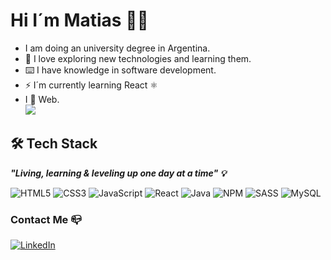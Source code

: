 # Hi I´m Matias 👋🏽

- I am doing an university degree in Argentina. <br>
- 🌱 I love exploring new technologies and learning them. <br>
- ⌨️ I have knowledge in software development. <br>
- ⚡ I´m currently learning React ⚛️ <br> 
-  I 🧡 Web. <br>
![](https://quotes-github-readme.vercel.app/api?type=vetical&theme=tokyonight)

## 🛠 Tech Stack

***"Living, learning & leveling up one day at a time" 💡***

 ![HTML5](https://img.shields.io/badge/html5-%23E34F26.svg?style=for-the-badge&logo=html5&logoColor=white) ![CSS3](https://img.shields.io/badge/css3-%231572B6.svg?style=for-the-badge&logo=css3&logoColor=white) ![JavaScript](https://img.shields.io/badge/javascript-%23323330.svg?style=for-the-badge&logo=javascript&logoColor=%23F7DF1E) ![React](https://img.shields.io/badge/react-%2320232a.svg?style=for-the-badge&logo=react&logoColor=%2361DAFB) ![Java](https://img.shields.io/badge/java-%23ED8B00.svg?style=for-the-badge&logo=java&logoColor=white) ![NPM](https://img.shields.io/badge/NPM-%23000000.svg?style=for-the-badge&logo=npm&logoColor=white) ![SASS](https://img.shields.io/badge/SASS-hotpink.svg?style=for-the-badge&logo=SASS&logoColor=white)  ![MySQL](https://img.shields.io/badge/mysql-%2300f.svg?style=for-the-badge&logo=mysql&logoColor=white)



### Contact Me 📪

[![LinkedIn](https://img.shields.io/badge/LinkedIn-%230077B5.svg?logo=linkedin&logoColor=white)](https://linkedin.com/in/matiasgimenezdev)  <br/>


